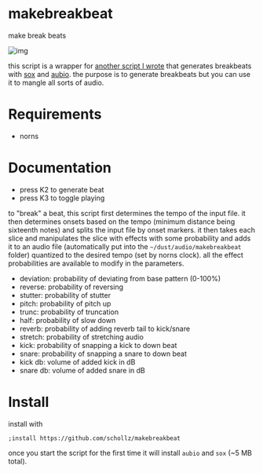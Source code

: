 # makebreakbeat

make break beats

![img](https://user-images.githubusercontent.com/6550035/156637615-a0363244-2186-4604-b75f-4c1936982e24.png)

this script is a wrapper for [another script I wrote](https://github.com/schollz/dnb.lua/) that generates breakbeats with [sox](http://sox.sourceforge.net/) and [aubio](https://aubio.org/). the purpose is to generate breakbeats but you can use it to mangle all sorts of audio.

# Requirements

- norns

# Documentation

- press K2 to generate beat
- press K3 to toggle playing

to "break" a beat, this script first determines the tempo of the input file. it then determines onsets based on the tempo (minimum distance being sixteenth notes) and splits the input file by onset markers. it then takes each slice and manipulates the slice with effects with some probability and adds it to an audio file (automatically put into the `~/dust/audio/makebreakbeat` folder) quantized to the desired tempo (set by norns clock). all the effect probabilities are available to modify in the parameters.

- deviation: probability of deviating from base pattern (0-100%)
- reverse: probability of reversing
- stutter: probability of stutter
- pitch: probability of pitch up
- trunc: probability of truncation
- half: probability of slow down
- reverb: probability of adding reverb tail to kick/snare
- stretch: probability of stretching audio
- kick: probability of snapping a kick to down beat
- snare: probability of snapping a snare to down beat
- kick db:  volume of added kick in dB
- snare db:  volume of added snare in dB

# Install

install with

```
;install https://github.com/schollz/makebreakbeat
```

once you start the script for the first time it will install `aubio` and `sox` (~5 MB total).